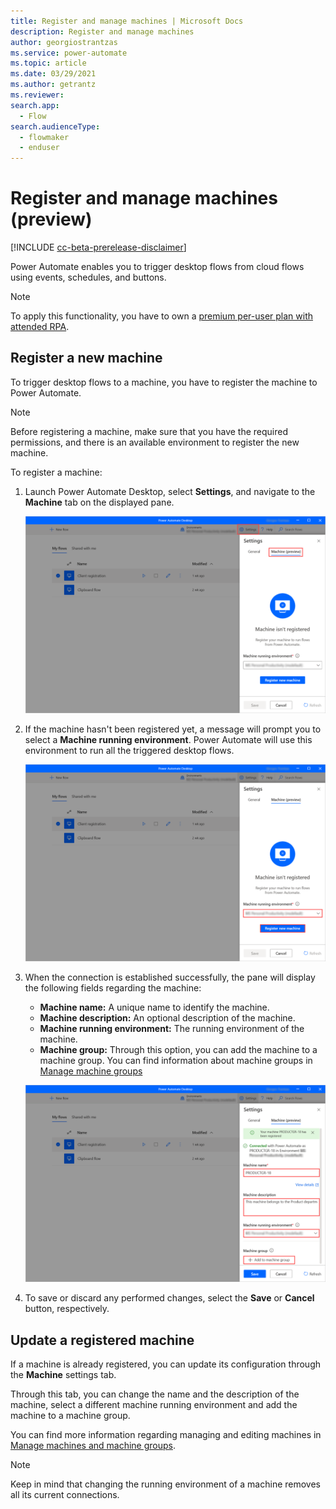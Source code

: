 ```yaml
---
title: Register and manage machines | Microsoft Docs
description: Register and manage machines
author: georgiostrantzas
ms.service: power-automate
ms.topic: article
ms.date: 03/29/2021
ms.author: getrantz
ms.reviewer:
search.app: 
  - Flow
search.audienceType: 
  - flowmaker
  - enduser
---
```


# Register and manage machines (preview)

[!INCLUDE [cc-beta-prerelease-disclaimer](../includes/cc-beta-prerelease-disclaimer.md)]

Power Automate enables you to trigger desktop flows from cloud flows using events, schedules, and buttons. 

> [!NOTE]
> To apply this functionality, you have to own a [premium per-user plan with attended RPA](). 

## Register a new machine

To trigger desktop flows to a machine, you have to register the machine to Power Automate. 

> [!NOTE]
> Before registering a machine, make sure that you have the required
permissions, and there is an available environment to register the new machine.

To register a machine:

1. Launch Power Automate Desktop, select **Settings**, and navigate to the **Machine** tab on the displayed pane. 

    ![The Machine tab in Settings](./media/manage-machines/machine-settings.png)

1. If the machine hasn't been registered yet, a message will prompt you to select a **Machine running environment**. Power Automate will use this environment to run all the triggered desktop flows.

    ![A message that prompts user to register the machine](./media/manage-machines/register-machine.png)

1. When the connection is established successfully, the pane will display the following fields regarding the machine:
    - **Machine name:** A unique name to identify the machine.
    - **Machine description:** An optional description of the machine.
    - **Machine running environment:** The running environment of the machine.
    - **Machine group:** Through this option, you can add the machine to a machine group. You can find information about machine groups in [Manage machine groups](manage-machine-groups.md)

    ![The details of a machine](./media/manage-machines/machine-details.png)

1. To save or discard any performed changes, select the **Save** or **Cancel** button, respectively.

## Update a registered machine

If a machine is already registered, you can update its configuration through the **Machine** settings tab.

Through this tab, you can change the name and the description of the machine, select a different machine running environment and add the machine to a machine group.

You can find more information regarding managing and editing machines in [Manage machines and machine groups](manage-machines-portal.md).

> [!NOTE]
> Keep in mind that changing the running environment of a machine removes all its current connections.

